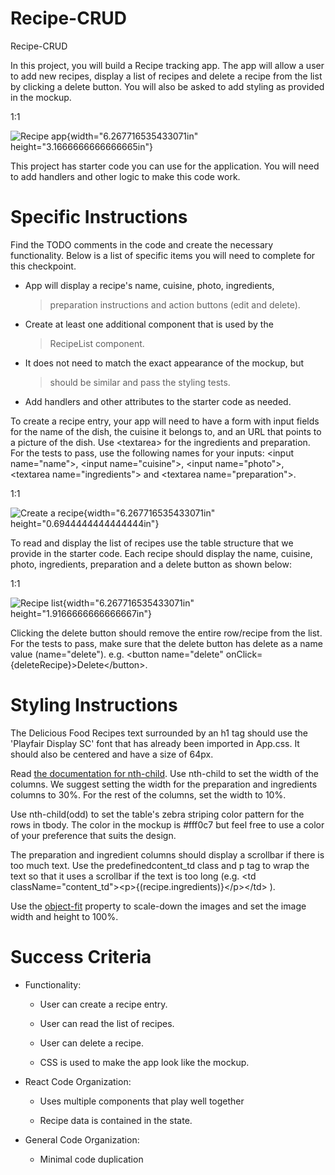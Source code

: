 # Recipe-CRUD
Recipe-CRUD

In this project, you will build a Recipe tracking app. The app will
allow a user to add new recipes, display a list of recipes and delete a
recipe from the list by clicking a delete button. You will also be asked
to add styling as provided in the mockup.

1:1

![Recipe
app](vertopal_2c3aa3bb7f04466e9cd719feb37cbf94/media/image3.png){width="6.267716535433071in"
height="3.1666666666666665in"}

This project has starter code you can use for the application. You will
need to add handlers and other logic to make this code work.

# **Specific Instructions**

Find the TODO comments in the code and create the necessary
functionality. Below is a list of specific items you will need to
complete for this checkpoint.

-   App will display a recipe\'s name, cuisine, photo, ingredients,
    > preparation instructions and action buttons (edit and delete).

-   Create at least one additional component that is used by the
    > RecipeList component.

-   It does not need to match the exact appearance of the mockup, but
    > should be similar and pass the styling tests.

-   Add handlers and other attributes to the starter code as needed.

To create a recipe entry, your app will need to have a form with input
fields for the name of the dish, the cuisine it belongs to, and an URL
that points to a picture of the dish. Use \<textarea\> for the
ingredients and preparation. For the tests to pass, use the following
names for your inputs: \<input name=\"name\"\>, \<input
name=\"cuisine\"\>, \<input name=\"photo\"\>, \<textarea
name=\"ingredients\"\> and \<textarea name=\"preparation\"\>.

1:1

![Create a recipe
](vertopal_2c3aa3bb7f04466e9cd719feb37cbf94/media/image1.png){width="6.267716535433071in"
height="0.6944444444444444in"}

To read and display the list of recipes use the table structure that we
provide in the starter code. Each recipe should display the name,
cuisine, photo, ingredients, preparation and a delete button as shown
below:

1:1

![Recipe
list](vertopal_2c3aa3bb7f04466e9cd719feb37cbf94/media/image2.png){width="6.267716535433071in"
height="1.9166666666666667in"}

Clicking the delete button should remove the entire row/recipe from the
list. For the tests to pass, make sure that the delete button has delete
as a name value (name=\"delete\"). e.g. \<button name=\"delete\"
onClick={deleteRecipe}\>Delete\</button\>.

# **Styling Instructions**

The Delicious Food Recipes text surrounded by an h1 tag should use the
\'Playfair Display SC\' font that has already been imported in App.css.
It should also be centered and have a size of 64px.

Read [the documentation for
nth-child](https://developer.mozilla.org/en-US/docs/Web/CSS/:nth-child).
Use nth-child to set the width of the columns. We suggest setting the
width for the preparation and ingredients columns to 30%. For the rest
of the columns, set the width to 10%.

Use nth-child(odd) to set the table\'s zebra striping color pattern for
the rows in tbody. The color in the mockup is \#fff0c7 but feel free to
use a color of your preference that suits the design.

The preparation and ingredient columns should display a scrollbar if
there is too much text. Use the predefinedcontent_td class and p tag to
wrap the text so that it uses a scrollbar if the text is too long (e.g.
\<td className=\"content_td\"\>\<p\>{(recipe.ingredients)}\</p\>\</td\>
).

Use the
[object-fit](https://developer.mozilla.org/en-US/docs/Web/CSS/object-fit)
property to scale-down the images and set the image width and height to
100%.

# 

# **Success Criteria**

-   Functionality:

    -   User can create a recipe entry.

    -   User can read the list of recipes.

    -   User can delete a recipe.

    -   CSS is used to make the app look like the mockup.

-   React Code Organization:

    -   Uses multiple components that play well together

    -   Recipe data is contained in the state.

-   General Code Organization:

    -   Minimal code duplication


